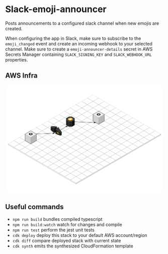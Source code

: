 # Slack-emoji-announcer
Posts announcements to a configured slack channel when new emojis are created.

When configuring the app in Slack, make sure to subscribe to the `emoji_changed` event and create an incoming webhook to your selected channel. Make sure to create a `emoji-announcer-details` secret in AWS Secrets Manager containing `SLACK_SIGNING_KEY` and `SLACK_WEBHOOK_URL` properties.  

## AWS Infra
![infra](infra.svg)

## Useful commands

 * `npm run build`   bundles compiled typescript
 * `npm run build:watch`   watch for changes and compile
 * `npm run test`    perform the jest unit tests
 * `cdk deploy`      deploy this stack to your default AWS account/region
 * `cdk diff`        compare deployed stack with current state
 * `cdk synth`       emits the synthesized CloudFormation template
